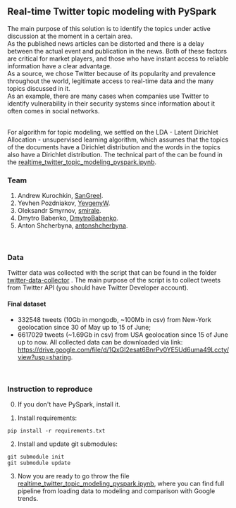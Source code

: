 ## Real-time Twitter topic modeling with PySpark
  The main purpose of this solution is to identify the topics under active discussion at the moment in a certain area.<br/>
  As the published news articles can be distorted and there is a delay between the actual event and publication in the news. Both of these factors are critical for market players, and those who have instant access to reliable information have a clear advantage.<br/>
  As a source, we chose Twitter because of its popularity and prevalence throughout the world, legitimate access to real-time data and the many topics discussed in it.<br/>
As an example, there are many cases when companies use Twitter to identify vulnerability in their security systems since information about it often comes in social networks.<br/><br/>

  For algorithm for topic modeling, we settled on the LDA - Latent Dirichlet Allocation - unsupervised learning algorithm, which assumes that the topics of the documents have a Dirichlet distribution and the words in the topics also have a Dirichlet distribution. The technical part of the can be found in the [realtime_twitter_topic_modeling_pyspark.ipynb](https://github.com/SanGreel/real-time-twitter-topic-modeling/blob/master/realtime_twitter_topic_modeling_pyspark.ipynb).
<br/>

### Team
1. Andrew Kurochkin, [SanGreel](https://github.com/SanGreel).
2. Yevhen Pozdniakov, [YevgenyW](https://github.com/YevgenyW).
3. Oleksandr Smyrnov, [smirale](https://github.com/smirale).
4. Dmytro Babenko, [DmytroBabenko](https://github.com/DmytroBabenko).
5. Anton Shcherbyna, [antonshcherbyna](https://github.com/antonshcherbyna).
<br/>

### Data
Twitter data was collected with the script that can be found in the folder [twitter-data-collector](https://github.com/SanGreel/real-time-twitter-topic-modeling/tree/master/twitter-data-collector) . The main purpose of the script is to collect tweets from Twitter API (you should have Twitter Developer account).
<br/>

#### Final dataset
- 332548 tweets (10Gb in mongodb, ~100Mb in csv) from New-York geolocation since 30 of May up to 15 of June;
- 6617029 tweets (~1.69Gb in csv) from USA geolocation since 15 of June up to now.
All collected data can be downloaded via link: https://drive.google.com/file/d/1QxGI2esat6BnrPv0YE5Ud6uma49Lccty/view?usp=sharing.
<br/>

### Instruction to reproduce
0. If you don't have PySpark, install it.

1. Install requirements:
```
pip install -r requirements.txt
```

2. Install and update git submodules:
```
git submodule init
git submodule update
```

3. Now you are ready to go throw the file [realtime_twitter_topic_modeling_pyspark.ipynb](https://github.com/SanGreel/real-time-twitter-topic-modeling/blob/master/realtime_twitter_topic_modeling_pyspark.ipynb), where you can find full pipeline from loading data to modeling and comparison with Google trends.

